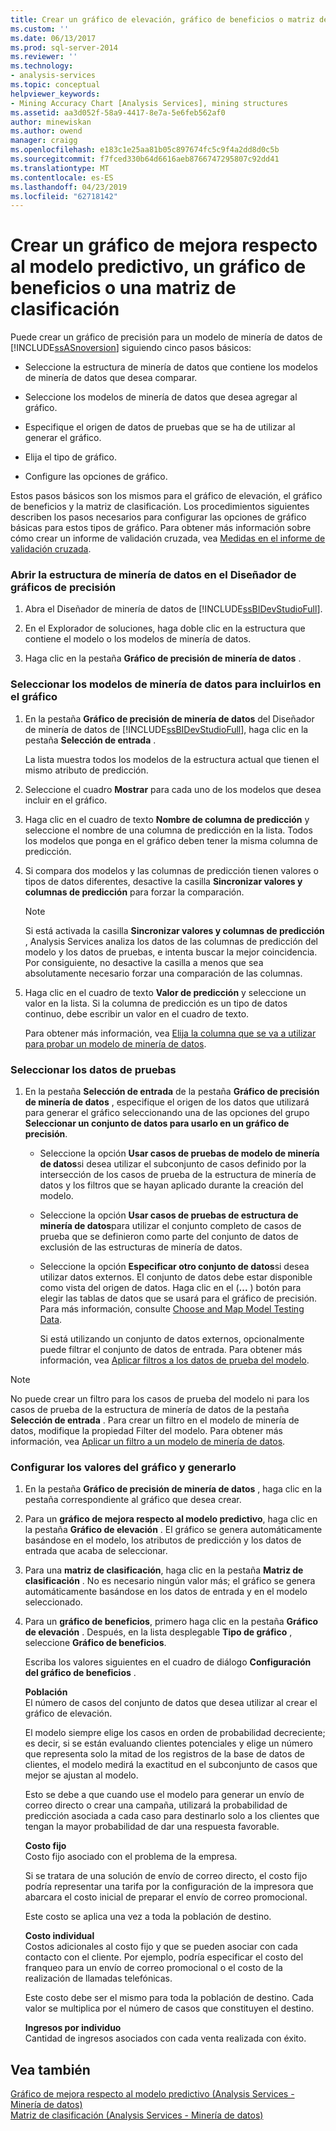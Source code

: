```yaml
---
title: Crear un gráfico de elevación, gráfico de beneficios o matriz de clasificación | Microsoft Docs
ms.custom: ''
ms.date: 06/13/2017
ms.prod: sql-server-2014
ms.reviewer: ''
ms.technology:
- analysis-services
ms.topic: conceptual
helpviewer_keywords:
- Mining Accuracy Chart [Analysis Services], mining structures
ms.assetid: aa3d052f-58a9-4417-8e7a-5e6feb562af0
author: minewiskan
ms.author: owend
manager: craigg
ms.openlocfilehash: e183c1e25aa81b05c897674fc5c9f4a2dd8d0c5b
ms.sourcegitcommit: f7fced330b64d6616aeb8766747295807c92dd41
ms.translationtype: MT
ms.contentlocale: es-ES
ms.lasthandoff: 04/23/2019
ms.locfileid: "62718142"
---
```

# <a name="create-a-lift-chart-profit-chart-or-classification-matrix"></a>Crear un gráfico de mejora respecto al modelo predictivo, un gráfico de beneficios o una matriz de clasificación
  Puede crear un gráfico de precisión para un modelo de minería de datos de [!INCLUDE[ssASnoversion](../../includes/ssasnoversion-md.md)] siguiendo cinco pasos básicos:  
  
-   Seleccione la estructura de minería de datos que contiene los modelos de minería de datos que desea comparar.  
  
-   Seleccione los modelos de minería de datos que desea agregar al gráfico.  
  
-   Especifique el origen de datos de pruebas que se ha de utilizar al generar el gráfico.  
  
-   Elija el tipo de gráfico.  
  
-   Configure las opciones de gráfico.  
  
 Estos pasos básicos son los mismos para el gráfico de elevación, el gráfico de beneficios y la matriz de clasificación. Los procedimientos siguientes describen los pasos necesarios para configurar las opciones de gráfico básicas para estos tipos de gráfico. Para obtener más información sobre cómo crear un informe de validación cruzada, vea [Medidas en el informe de validación cruzada](measures-in-the-cross-validation-report.md).  
  
### <a name="open-the-mining-structure-in-the-accuracy-chart-designer"></a>Abrir la estructura de minería de datos en el Diseñador de gráficos de precisión  
  
1.  Abra el Diseñador de minería de datos de [!INCLUDE[ssBIDevStudioFull](../../includes/ssbidevstudiofull-md.md)].  
  
2.  En el Explorador de soluciones, haga doble clic en la estructura que contiene el modelo o los modelos de minería de datos.  
  
3.  Haga clic en la pestaña **Gráfico de precisión de minería de datos** .  
  
### <a name="select-mining-models-for-inclusion-in-the-chart"></a>Seleccionar los modelos de minería de datos para incluirlos en el gráfico  
  
1.  En la pestaña **Gráfico de precisión de minería de datos** del Diseñador de minería de datos de [!INCLUDE[ssBIDevStudioFull](../../includes/ssbidevstudiofull-md.md)], haga clic en la pestaña **Selección de entrada** .  
  
     La lista muestra todos los modelos de la estructura actual que tienen el mismo atributo de predicción.  
  
2.  Seleccione el cuadro **Mostrar** para cada uno de los modelos que desea incluir en el gráfico.  
  
3.  Haga clic en el cuadro de texto **Nombre de columna de predicción** y seleccione el nombre de una columna de predicción en la lista. Todos los modelos que ponga en el gráfico deben tener la misma columna de predicción.  
  
4.  Si compara dos modelos y las columnas de predicción tienen valores o tipos de datos diferentes, desactive la casilla **Sincronizar valores y columnas de predicción** para forzar la comparación.  
  
    > [!NOTE]  
    >  Si está activada la casilla **Sincronizar valores y columnas de predicción** , Analysis Services analiza los datos de las columnas de predicción del modelo y los datos de pruebas, e intenta buscar la mejor coincidencia. Por consiguiente, no desactive la casilla a menos que sea absolutamente necesario forzar una comparación de las columnas.  
  
5.  Haga clic en el cuadro de texto **Valor de predicción** y seleccione un valor en la lista. Si la columna de predicción es un tipo de datos continuo, debe escribir un valor en el cuadro de texto.  
  
     Para obtener más información, vea [Elija la columna que se va a utilizar para probar un modelo de minería de datos](choose-the-column-to-use-for-testing-a-mining-model.md).  
  
### <a name="select-testing-data"></a>Seleccionar los datos de pruebas  
  
1.  En la pestaña **Selección de entrada** de la pestaña **Gráfico de precisión de minería de datos** , especifique el origen de los datos que utilizará para generar el gráfico seleccionando una de las opciones del grupo **Seleccionar un conjunto de datos para usarlo en un gráfico de precisión**.  
  
    -   Seleccione la opción **Usar casos de pruebas de modelo de minería de datos**si desea utilizar el subconjunto de casos definido por la intersección de los casos de prueba de la estructura de minería de datos y los filtros que se hayan aplicado durante la creación del modelo.  
  
    -   Seleccione la opción **Usar casos de pruebas de estructura de minería de datos**para utilizar el conjunto completo de casos de prueba que se definieron como parte del conjunto de datos de exclusión de las estructuras de minería de datos.  
  
    -   Seleccione la opción **Especificar otro conjunto de datos**si desea utilizar datos externos.  El conjunto de datos debe estar disponible como vista del origen de datos.   Haga clic en el (**...** ) botón para elegir las tablas de datos que se usará para el gráfico de precisión. Para más información, consulte [Choose and Map Model Testing Data](choose-and-map-model-testing-data.md).  
  
         Si está utilizando un conjunto de datos externos, opcionalmente puede filtrar el conjunto de datos de entrada. Para obtener más información, vea [Aplicar filtros a los datos de prueba del modelo](apply-filters-to-model-testing-data.md).  
  
> [!NOTE]  
>  No puede crear un filtro para los casos de prueba del modelo ni para los casos de prueba de la estructura de minería de datos de la pestaña **Selección de entrada** . Para crear un filtro en el modelo de minería de datos, modifique la propiedad Filter del modelo. Para obtener más información, vea [Aplicar un filtro a un modelo de minería de datos](apply-a-filter-to-a-mining-model.md).  
  
### <a name="configure-chart-settings-and-generate-the-chart"></a>Configurar los valores del gráfico y generarlo  
  
1.  En la pestaña **Gráfico de precisión de minería de datos** , haga clic en la pestaña correspondiente al gráfico que desea crear.  
  
2.  Para un **gráfico de mejora respecto al modelo predictivo**, haga clic en la pestaña **Gráfico de elevación** . El gráfico se genera automáticamente basándose en el modelo, los atributos de predicción y los datos de entrada que acaba de seleccionar.  
  
3.  Para una **matriz de clasificación**, haga clic en la pestaña **Matriz de clasificación** . No es necesario ningún valor más; el gráfico se genera automáticamente basándose en los datos de entrada y en el modelo seleccionado.  
  
4.  Para un **gráfico de beneficios**, primero haga clic en la pestaña **Gráfico de elevación** . Después, en la lista desplegable **Tipo de gráfico** , seleccione **Gráfico de beneficios**.  
  
     Escriba los valores siguientes en el cuadro de diálogo **Configuración del gráfico de beneficios** .  
  
     **Población**  
     El número de casos del conjunto de datos que desea utilizar al crear el gráfico de elevación.  
  
     El modelo siempre elige los casos en orden de probabilidad decreciente; es decir, si se están evaluando clientes potenciales y elige un número que representa solo la mitad de los registros de la base de datos de clientes, el modelo medirá la exactitud en el subconjunto de casos que mejor se ajustan al modelo.  
  
     Esto se debe a que cuando use el modelo para generar un envío de correo directo o crear una campaña, utilizará la probabilidad de predicción asociada a cada caso para destinarlo solo a los clientes que tengan la mayor probabilidad de dar una respuesta favorable.  
  
     **Costo fijo**  
     Costo fijo asociado con el problema de la empresa.  
  
     Si se tratara de una solución de envío de correo directo, el costo fijo podría representar una tarifa por la configuración de la impresora que abarcara el costo inicial de preparar el envío de correo promocional.  
  
     Este costo se aplica una vez a toda la población de destino.  
  
     **Costo individual**  
     Costos adicionales al costo fijo y que se pueden asociar con cada contacto con el cliente. Por ejemplo, podría especificar el costo del franqueo para un envío de correo promocional o el costo de la realización de llamadas telefónicas.  
  
     Este costo debe ser el mismo para toda la población de destino. Cada valor se multiplica por el número de casos que constituyen el destino.  
  
     **Ingresos por individuo**  
     Cantidad de ingresos asociados con cada venta realizada con éxito.  
  
## <a name="see-also"></a>Vea también  
 [Gráfico de mejora respecto al modelo predictivo &#40;Analysis Services - Minería de datos&#41;](lift-chart-analysis-services-data-mining.md)   
 [Matriz de clasificación &#40;Analysis Services - Minería de datos&#41;](classification-matrix-analysis-services-data-mining.md)  
  
  
